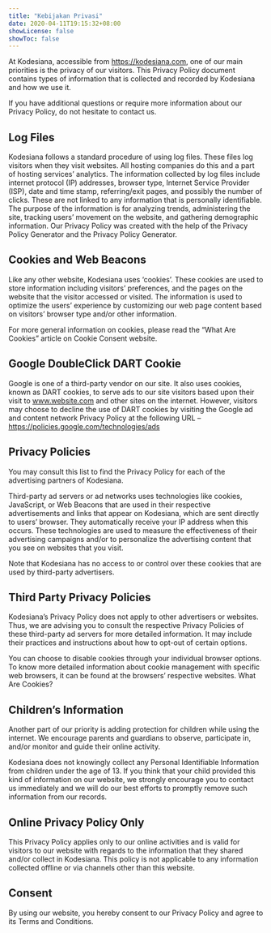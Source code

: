 ```yaml
---
title: "Kebijakan Privasi"
date: 2020-04-11T19:15:32+08:00
showLicense: false
showToc: false
---
```


At Kodesiana, accessible from https://kodesiana.com, one of our main priorities is the privacy of our visitors. This Privacy Policy document contains types of information that is collected and recorded by Kodesiana and how we use it.

If you have additional questions or require more information about our Privacy Policy, do not hesitate to contact us.

## Log Files

Kodesiana follows a standard procedure of using log files. These files log visitors when they visit websites. All hosting companies do this and a part of hosting services’ analytics. The information collected by log files include internet protocol (IP) addresses, browser type, Internet Service Provider (ISP), date and time stamp, referring/exit pages, and possibly the number of clicks. These are not linked to any information that is personally identifiable. The purpose of the information is for analyzing trends, administering the site, tracking users’ movement on the website, and gathering demographic information. Our Privacy Policy was created with the help of the Privacy Policy Generator and the Privacy Policy Generator.

## Cookies and Web Beacons

Like any other website, Kodesiana uses ‘cookies’. These cookies are used to store information including visitors’ preferences, and the pages on the website that the visitor accessed or visited. The information is used to optimize the users’ experience by customizing our web page content based on visitors’ browser type and/or other information.

For more general information on cookies, please read the “What Are Cookies” article on Cookie Consent website.

## Google DoubleClick DART Cookie

Google is one of a third-party vendor on our site. It also uses cookies, known as DART cookies, to serve ads to our site visitors based upon their visit to www.website.com and other sites on the internet. However, visitors may choose to decline the use of DART cookies by visiting the Google ad and content network Privacy Policy at the following URL – https://policies.google.com/technologies/ads

## Privacy Policies

You may consult this list to find the Privacy Policy for each of the advertising partners of Kodesiana.

Third-party ad servers or ad networks uses technologies like cookies, JavaScript, or Web Beacons that are used in their respective advertisements and links that appear on Kodesiana, which are sent directly to users’ browser. They automatically receive your IP address when this occurs. These technologies are used to measure the effectiveness of their advertising campaigns and/or to personalize the advertising content that you see on websites that you visit.

Note that Kodesiana has no access to or control over these cookies that are used by third-party advertisers.

## Third Party Privacy Policies

Kodesiana’s Privacy Policy does not apply to other advertisers or websites. Thus, we are advising you to consult the respective Privacy Policies of these third-party ad servers for more detailed information. It may include their practices and instructions about how to opt-out of certain options.

You can choose to disable cookies through your individual browser options. To know more detailed information about cookie management with specific web browsers, it can be found at the browsers’ respective websites. What Are Cookies?

## Children’s Information

Another part of our priority is adding protection for children while using the internet. We encourage parents and guardians to observe, participate in, and/or monitor and guide their online activity.

Kodesiana does not knowingly collect any Personal Identifiable Information from children under the age of 13. If you think that your child provided this kind of information on our website, we strongly encourage you to contact us immediately and we will do our best efforts to promptly remove such information from our records.

## Online Privacy Policy Only

This Privacy Policy applies only to our online activities and is valid for visitors to our website with regards to the information that they shared and/or collect in Kodesiana. This policy is not applicable to any information collected offline or via channels other than this website.

## Consent

By using our website, you hereby consent to our Privacy Policy and agree to its Terms and Conditions.
